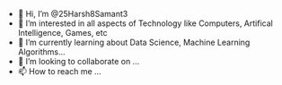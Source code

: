 - 👋 Hi, I’m @25Harsh8Samant3
- 👀 I’m interested in all aspects of Technology like Computers, Artifical Intelligence, Games, etc
- 🌱 I’m currently learning about Data Science, Machine Learning Algorithms...
- 💞️ I’m looking to collaborate on ...
- 📫 How to reach me ...

<!---
25Harsh8Samant3/25Harsh8Samant3 is a ✨ special ✨ repository because its `README.md` (this file) appears on your GitHub profile.
You can click the Preview link to take a look at your changes.
--->
